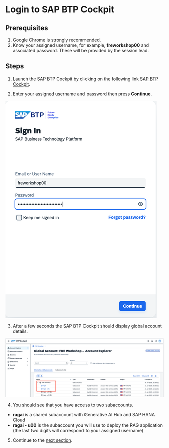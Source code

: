 # Login to SAP BTP Cockpit

## Prerequisites
1. Google Chrome is strongly recommended.
2. Know your assigned username, for example, **freworkshop00** and associated password. These will be provided by the session lead.

## Steps

1. Launch the SAP BTP Cockpit by clicking on the following link [SAP BTP Cockpit](https://amer.cockpit.btp.cloud.sap/cockpit/?idp=freworkshop.accounts.ondemand.com).

2. Enter your assigned username and password then press **Continue**.

<img src="./images/01-login.png"/>

3. After a few seconds the SAP BTP Cockpit should display global account details.

<img src="./images/01-cockpit.png"/>

4. You should see that you have access to two subaccounts.
* **ragai** is a shared subaccount with Generative AI Hub and SAP HANA Cloud 
* **ragai - u00** is the subaccount you will use to deploy the RAG application (the last two digits will correspond to your assigned username)

5. Continue to the [next section](./02-ReviewGenAIHub.md).
